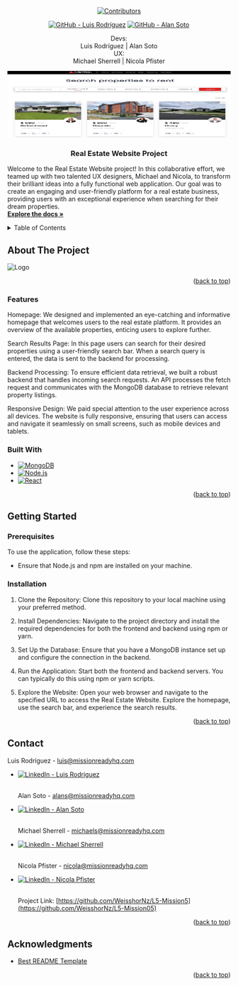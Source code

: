 <a name="readme-top"></a>

<!-- PROJECT LOGO -->

<div align="center">


<!-- PROJECT SHIELDS -->

[![Contributors][contributors-shield]][contributors-url]

[![GitHub - Luis Rodríguez][Github.logo]][luis-github-url] [![GitHub - Alan Soto][Github.logo]][alan-github-url]

Devs:<br />
Luis Rodríguez | Alan Soto <br />
UX: <br />
Michael Sherrell | Nicola Pfister

  <a href="https://github.com/WeisshorNz/L5-Mission05">
  <img src="./frontend/src/components/assets/images/banner.png" alt="Banner" width="800" height="150">
  </a>
<h3 align="center">Real Estate Website Project</h3>

  <p align="left">
  Welcome to the Real Estate Website project! In this collaborative effort, we teamed up with two talented UX designers, Michael and Nicola, to transform their brilliant ideas into a fully functional web application. Our goal was to create an engaging and user-friendly platform for a real estate business, providing users with an exceptional experience when searching for their dream properties. 
    <br />
    <a href="https://github.com/WeisshorNz/L5-Mission05"><strong>Explore the docs »</strong></a>

  </p>
</div>

<!-- TABLE OF CONTENTS -->
<details>
  <summary>Table of Contents</summary>
  <ol>
    <li>
      <a href="#about-the-project">About The Project</a>
      <ul>
        <li><a href="#built-with">Built With</a></li>
      </ul>
    </li>
    <li>
      <a href="#getting-started">Getting Started</a>
      <ul>
        <li><a href="#prerequisites">Prerequisites</a></li>
        <li><a href="#installation">Installation</a></li>
      </ul>
    </li>
    <li><a href="#contact">Contact</a></li>
    <li><a href="#acknowledgments">Acknowledgments</a></li>
  </ol>
</details>

<!-- ABOUT THE PROJECT -->

## About The Project

<img src="./frontend/src/images/pageImg.png" alt="Logo" width="10000" height="800">

<p align="right">(<a href="#readme-top">back to top</a>)</p>

### Features

Homepage: We designed and implemented an eye-catching and informative homepage that welcomes users to the real estate platform. It provides an overview of the available properties, enticing users to explore further.

Search Results Page: In this page users can search for their desired properties using a user-friendly search bar. When a search query is entered, the data is sent to the backend for processing.

Backend Processing: To ensure efficient data retrieval, we built a robust backend that handles incoming search requests. An API processes the fetch request and communicates with the MongoDB database to retrieve relevant property listings.

Responsive Design: We paid special attention to the user experience across all devices. The website is fully responsive, ensuring that users can access and navigate it seamlessly on small screens, such as mobile devices and tablets.

### Built With

- [![MongoDB][MongoDB.logo]][MongoDB-url]
- [![Node.js][Node.js.logo]][Nodejs-url]
- [![React][React.js]][React-url]

<p align="right">(<a href="#readme-top">back to top</a>)</p>

<!-- GETTING STARTED -->

## Getting Started

### Prerequisites

To use the application, follow these steps:

- Ensure that Node.js and npm are installed on your machine.

### Installation

1. Clone the Repository: Clone this repository to your local machine using your preferred method.
2. Install Dependencies: Navigate to the project directory and install the required dependencies for both the frontend and backend using npm or yarn.

3. Set Up the Database: Ensure that you have a MongoDB instance set up and configure the connection in the backend.

4. Run the Application: Start both the frontend and backend servers. You can typically do this using npm or yarn scripts.

5. Explore the Website: Open your web browser and navigate to the specified URL to access the Real Estate Website. Explore the homepage, use the search bar, and experience the search results.

<p align="right">(<a href="#readme-top">back to top</a>)</p>

<!-- CONTACT -->

## Contact

Luis Rodríguez - luis@missionreadyhq.com

- [![LinkedIn - Luis Rodriguez][linkedin-shield]][luis-linkedin-url]
  <br></br>

  Alan Soto - alans@missionreadyhq.com

- [![LinkedIn - Alan Soto][linkedin-shield]][alan-linkedin-url]
  <br></br>

  Michael Sherrell - michaels@missionreadyhq.com

- [![LinkedIn - Michael Sherrell][linkedin-shield]][michael-linkedin-url]
  <br></br>

  Nicola Pfister - nicola@missionreadyhq.com

- [![LinkedIn - Nicola Pfister][linkedin-shield]][nicola-linkedin-url]
  <br></br>

  Project Link: [https://github.com/WeisshorNz/L5-Mission5](https://github.com/WeisshorNz/L5-Mission05)

<p align="right">(<a href="#readme-top">back to top</a>)</p>

<!-- ACKNOWLEDGMENTS -->

## Acknowledgments

- [Best README Template](https://github.com/othneildrew/Best-README-Template/tree/master)

<p align="right">(<a href="#readme-top">back to top</a>)</p>

<!-- MARKDOWN LINKS & IMAGES -->

[contributors-shield]: https://img.shields.io/github/contributors/WeisshorNz/L5-Mission2.svg?style=for-the-badge
[contributors-url]: https://github.com/WeisshorNz/L5-Mission2/graphs/contributors
[linkedin-shield]: https://img.shields.io/badge/-LinkedIn-black.svg?style=for-the-badge&logo=linkedin&colorB=555
[Github.logo]: https://img.shields.io/badge/GitHub-100000?style=for-the-badge&logo=github&logoColor=white
[luis-github-url]: https://github.com/WeisshorNz
[alan-github-url]: https://github.com/AlanISoto
[luis-linkedin-url]: www.linkedin.com/in/luis-rodríguez-4b4678290
[alan-linkedin-url]: https://www.linkedin.com/in/alan-ivan-soto-871630224/
[michael-linkedin-url]: https://www.linkedin.com/in/michael-sherrell-37402250/
[nicola-linkedin-url]: https://www.linkedin.com/in/nicola-pfister/
[product-screenshot]: images/screenshot.png
[React.js]: https://img.shields.io/badge/React-20232A?style=for-the-badge&logo=react&logoColor=61DAFB
[React-url]: https://reactjs.org/
[Nodejs-url]: https://nodejs.org/en
[Node.js.logo]: https://img.shields.io/badge/Node.js-43853D?style=for-the-badge&logo=node.js&logoColor=white
[Azure-url]: https://azure.microsoft.com/en-us
[Azure.logo]: https://img.shields.io/badge/Azure-0078D4?style=for-the-badge&logo=microsoftazure&logoColor=white
[MongoDB-url]: https://www.mongodb.com/
[MongoDB.logo]: https://img.shields.io/badge/MongoDB-4EA94B?style=for-the-badge&logo=mongodb&logoColor=white
